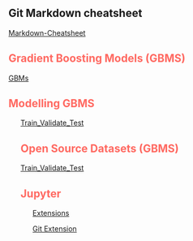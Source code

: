 ## Git Markdown cheatsheet
[Markdown-Cheatsheet](https://github.com/adam-p/markdown-here/wiki/Markdown-Cheatsheet)

<h2 style="color:#ff6961"> Gradient Boosting Models (GBMS) </h2>

[GBMs](https://neptune.ai/blog/lightgbm-parameters-guide)  

<h2 style="color:#ff6961"> Modelling GBMS </h2> <ol  style="color:#A7C7E7">

[Train_Validate_Test](https://towardsdatascience.com/train-validation-and-test-sets-72cb40cba9e7)

<h2 style="color:#ff6961"> Open Source Datasets (GBMS) </h2>

[Train_Validate_Test](https://earthquake.usgs.gov/)

<h2 style="color:#ff6961"> Jupyter </h2> <ol  style="color:#A7C7E7">
  
[Extensions](https://github.com/jupyterlab/extension-examples)
  
[Git Extension](https://github.com/jupyterlab/jupyterlab-git)
